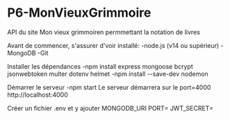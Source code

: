 # P6-MonVieuxGrimmoire

API du site Mon vieux grimmoiren permmettant la notation de livres

Avant de commencer, s'assurer d'voir installé: 
-node.js (v14 ou supérieur) 
-MongoDB
-Git 

Installer les dépendances 
-npm install express mongoose bcrypt jsonwebtoken multer dotenv helmet 
-npm install --save-dev nodemon

Démarrer le serveur 
-npm start
Le serveur démarrera sur le port=4000 http://localhost:4000

Créer un fichier .env et y ajouter 
MONGODB_URI
PORT=
JWT_SECRET=
